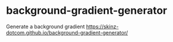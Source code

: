 # background-gradient-generator
Generate a background gradient
https://skinz-dotcom.github.io/background-gradient-generator/
